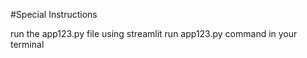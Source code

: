 #Special Instructions

run the app123.py file using streamlit run app123.py command in your terminal

